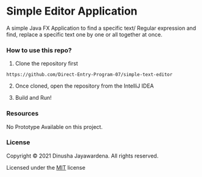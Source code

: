 # Simple Editor Application

A simple Java FX Application to find a specific text/ Regular expression and find, replace a specific text one by one or all together at once.

### How to use this repo?

1. Clone the repository first

``https://github.com/Direct-Entry-Program-07/simple-text-editor``

2. Once cloned, open the repository from the IntelliJ IDEA

3. Build and Run!


### Resources

No Prototype Available on this project.

### License

Copyright &copy; 2021 Dinusha Jayawardena. All rights reserved.

Licensed under the [MIT](LICENSE) license